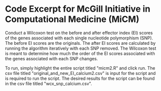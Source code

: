 # Code Excerpt for McGill Initiative in Computational Medicine (MiCM) 
Conduct a Wilcoxon test on the before and after effector index (EI) scores of the genes associated with each single nucleotide polymorphism (SNP). The before EI scores are the originals. The after EI scores are calculated by running the algorithm iteratively with each SNP removed. The Wilcoxon test is meant to determine how much the order of the EI scores associated with the genes associated with each SNP changes.

To run, simply highlight the entire script titled "micm2.R" and click run. The csv file titled "original_and_new_EI_calcium2.csv" is input for the script and is required to run the script. The desired results for the script can be found in the csv file titled "wcx_snp_calcium.csv".
